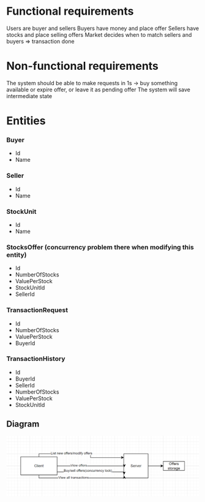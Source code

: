 

# Functional requirements
Users are buyer and sellers
Buyers have money and place offer
Sellers have stocks and place selling offers
Market decides when to match sellers and buyers => transaction done 

# Non-functional requirements
The system should be able to make requests in 1s -> buy something available or expire offer, or leave it as pending offer
The system will save intermediate state

# Entities

### Buyer
* Id
* Name

### Seller
* Id
* Name

### StockUnit
* Id
* Name

### StocksOffer (concurrency problem there when modifying this entity)
* Id
* NumberOfStocks
* ValuePerStock
* StockUnitId
* SellerId

### TransactionRequest
* Id
* NumberOfStocks
* ValuePerStock
* BuyerId

### TransactionHistory
* Id
* BuyerId
* SellerId
* NumberOfStocks
* ValuePerStock
* StockUnitId

## Diagram
![alt text](https://github.com/danielbociat/CEBP/blob/main/diagram.png)

